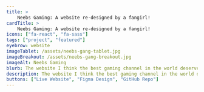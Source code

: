 ```yaml
---
title: >
    Neebs Gaming: A website re-designed by a fangirl!
cardTitle: >
    Neebs Gaming: A website re-designed by a fangirl!
icons: ["fa-react", "fa-sass"]
tags: ["project", "featured"]
eyebrow: website
imageTablet: /assets/neebs-gang-tablet.jpg
imageBreakout: /assets/neebs-gang-breakout.jpg
imageAlt: Neebs Gaming
blurb: The website I think the best gaming channel in the world deserves. This redesign focuses on creator content, community, and merch.
description: The website I think the best gaming channel in the world deserves. This redesign focuses on creator content, community, and merch.
buttons: ["Live Website", "Figma Design", "GitHub Repo"]
---
```

